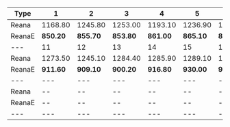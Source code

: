 | Type | 1 | 2 | 3 | 4 | 5 | 6 | 7 | 8 | 9 | 10 |
|---|---|---|---|---|---|---|---|---|---|---|
| Reana | 1168.80 | 1245.80 | 1253.00 | 1193.10 | 1236.90 | 1241.90 | 1235.90 | 1332.80 | 1244.80 | 1266.80 |
| ReanaE | **850.20** | **855.70** | **853.80** | **861.00** | **865.10** | **875.40** | **866.40** | **875.80** | **879.90** | **921.20** |
| --- | 11 | 12 | 13 | 14 | 15 | 16 | 17 | 18 | 19 | 20 |
| Reana | 1273.50 | 1245.10 | 1284.40 | 1285.90 | 1289.10 | 1302.90 | 1294.80 | 1300.80 | 1325.50 | 1333.40 |
| ReanaE | **911.60** | **909.10** | **900.20** | **916.80** | **930.00** | **943.50** | **923.60** | **939.80** | **947.70** | **957.10** |
| --- | --- | --- | --- | --- | --- | --- | --- | --- | --- | --- |
| Reana | -- | -- | -- | -- | -- | -- | -- | -- | -- | -- |
| ReanaE | -- | -- | -- | -- | -- | -- | -- | -- | -- | -- |
|---|---|---|---|---|---|---|---|---|---|---|
